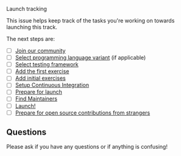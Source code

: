 Launch tracking

This issue helps keep track of the tasks you're working on towards launching this track.

The next steps are:

- [ ] [Join our community](https://exercism.org/docs/building/tracks/new/join-our-community)
- [ ] [Select programming language variant](https://exercism.org/docs/building/tracks/new/select-programming-language-variant) (if applicable)
- [ ] [Select testing framework](https://exercism.org/docs/building/tracks/new/select-testing-framework)
- [ ] [Add the first exercise](https://exercism.org/docs/building/tracks/new/add-first-exercise)
- [ ] [Add initial exercises](https://exercism.org/docs/building/tracks/new/add-initial-exercises)
- [ ] [Setup Continuous Integration](https://exercism.org/docs/building/tracks/new/setup-continuous-integration)
- [ ] [Prepare for launch](https://exercism.org/docs/building/tracks/new/prepare-for-launch)
- [ ] [Find Maintainers](https://exercism.org/docs/building/tracks/new/find-maintainers)
- [ ] [Launch!](https://exercism.org/docs/building/tracks/new/launch)
- [ ] [Prepare for open source contributions from strangers](https://exercism.org/docs/building/tracks/new/prepare-for-contributions)

## Questions

Please ask if you have any questions or if anything is confusing!
